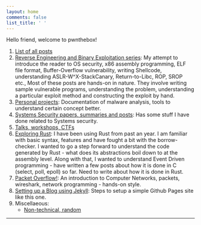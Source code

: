 ```yaml
---
layout: home
comments: false
list_title: ' '
---
```


Hello friend, welcome to pwnthebox!

1. [List of all posts](/2020/11/22/list-of-all-posts.html)
2. [Reverse Engineering and Binary Exploitation series](/reverse/engineering/and/binary/exploitation/series/2019/03/25/reverse-engineering-and-binary-exploitation-series-mainpage.html): My attempt to introduce the reader to OS security, x86 assembly programming, ELF file format, Buffer-Overflow vulnerability, writing Shellcode, understanding ASLR-W^X-StackCanary, Return-to-Libc, ROP, SROP etc., Most of these posts are hands-on in nature. They involve writing sample vulnerable programs, understanding the problem, understanding a particular exploit method and constructing the exploit by hand.
3. [Personal projects](2021/07/18/personal-projects.html): Documentation of malware analysis, tools to understand certain concept better.
4. [Systems Security papers, summaries and posts](/systems-security.html): Has some stuff I have done related to Systems security.
5. [Talks, workshops, CTFs](/2019/03/25/talks-and-workshops-mainpage.html)
5. [Exploring Rust](/rust/2020/10/11/rust-c-experiments.html): I have been using Rust from past an year. I am familiar with basic syntax, features and have fought a bit with the borrow-checker. I wanted to go a step forward to understand the code generated by Rust - what does its abstractions boil down to at the assembly level. Along with that, I wanted to understand Event Driven programming - have written a few posts about how it is done in C (select, poll, epoll) so far. Need to write about how it is done in Rust.
6. [Packet Overflow!](/packet/overflow/2019/03/25/packet-overflow-mainpage.html): An introduction to Computer Networks, packets, wireshark, network programming - hands-on style.
7. [Setting up a Blog using Jekyll](/blogging/2019/03/25/setting-up-a-blog-using-jekyll-mainpage.html): Steps to setup a simple Github Pages site like this one.
8. Miscellaeous:
    - [Non-technical, random](/write/your/own/xxxx/2019/11/15/elf-parser-home.html)
---------------------------------------------------
       